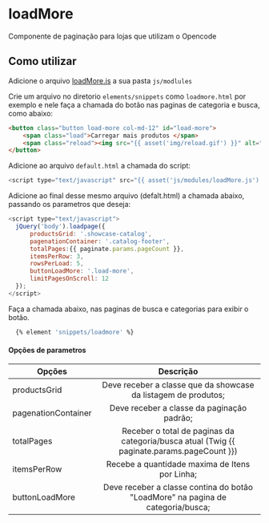 # loadMore
Componente de paginação para lojas que utilizam o Opencode

## Como utilizar

Adicione o arquivo [loadMore.js](https://github.com/TaahSene/opencode-components/blob/master/loadMore/js/module/loadMore.js) a sua pasta `js/modlules`

Crie um arquivo no diretorio `elements/snippets` como `loadmore.html` por exemplo e nele faça a chamada do botão nas paginas de categoria e busca, como abaixo:

```html
<button class="button load-more col-md-12" id="load-more">
    <span class="load">Carregar mais produtos </span>
    <span class="reload"><img src="{{ asset('img/reload.gif') }}" alt="" height="30px" /></span>
</button>
```
Adicione ao arquivo `default.html` a chamada do script:

```javascript
<script type="text/javascript" src="{{ asset('js/modules/loadMore.js') }}"></script>
```
Adicione ao final desse mesmo arquivo (defalt.html) a chamada abaixo, passando os parametros que deseja:

```javascript
<script type="text/javascript">
  jQuery('body').loadpage({
      productsGrid: '.showcase-catalog',
      pagenationContainer: '.catalog-footer',
      totalPages:{{ paginate.params.pageCount }},
      itemsPerRow: 3,
      rowsPerLoad: 5,
      buttonLoadMore: '.load-more',
      limitPagesOnScroll: 12
  });
</script>
```

Faça a chamada abaixo, nas paginas de busca e categorias para exibir o botão.

```sh
  {% element 'snippets/loadmore' %}
```
#### Opções de parametros

| Opções        | Descrição     |
| ------------- |:-------------:|
| productsGrid  | Deve receber a classe que da showcase da listagem de produtos; |
| pagenationContainer | Deve receber a classe da paginação padrão;     |
| totalPages | Receber o total de paginas da categoria/busca atual (Twig {{ paginate.params.pageCount }})|
| itemsPerRow | Recebe a quantidade maxima de Itens por Linha; |
| buttonLoadMore| Deve receber a classe contina do botão "LoadMore" na pagina de categoria/busca;|
